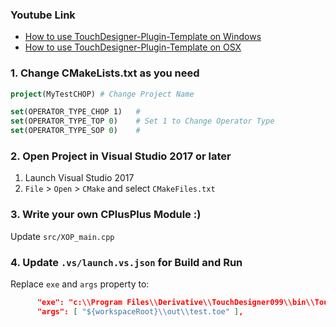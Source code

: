 ### Youtube Link

- [How to use TouchDesigner-Plugin-Template on Windows](https://www.youtube.com/watch?v=t_KHXpAErsA)  
- [How to use TouchDesigner-Plugin-Template on OSX](https://www.youtube.com/watch?v=_iOq9BpKSE8)

### 1. Change CMakeLists.txt as you need

```cmake
project(MyTestCHOP) # Change Project Name

set(OPERATOR_TYPE_CHOP 1)   # 
set(OPERATOR_TYPE_TOP 0)    # Set 1 to Change Operator Type
set(OPERATOR_TYPE_SOP 0)    #
```

### 2. Open Project in Visual Studio 2017 or later

1. Launch Visual Studio 2017
2. `File` > `Open` > `CMake` and select `CMakeFiles.txt`


### 3. Write your own CPlusPlus Module :)

Update `src/XOP_main.cpp`

### 4. Update `.vs/launch.vs.json` for Build and Run

Replace `exe` and `args` property to:

```json
      "exe": "c:\\Program Files\\Derivative\\TouchDesigner099\\bin\\TouchDesigner099.exe",
      "args": [ "${workspaceRoot}\\out\\test.toe" ],
```